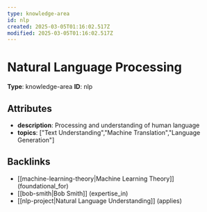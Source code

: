 ```yaml
---
type: knowledge-area
id: nlp
created: 2025-03-05T01:16:02.517Z
modified: 2025-03-05T01:16:02.517Z
---
```


# Natural Language Processing

**Type**: knowledge-area
**ID**: nlp

## Attributes

- **description**: Processing and understanding of human language
- **topics**: ["Text Understanding","Machine Translation","Language Generation"]

## Backlinks

- [[machine-learning-theory|Machine Learning Theory]] (foundational_for)
- [[bob-smith|Bob Smith]] (expertise_in)
- [[nlp-project|Natural Language Understanding]] (applies)

